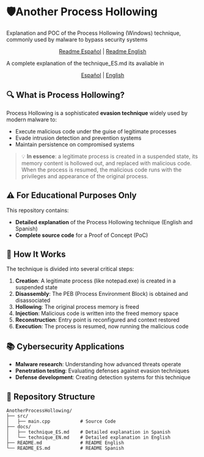 # 🛡Another Process Hollowing

Explanation and POC of the Process Hollowing (Windows) technique, commonly used by malware to bypass security systems
<p align="center">
  <a href="README_ES.md">Readme Español</a> |
  <a href="README.md">Readme English</a>
</p>

A complete explanation of the technique_ES.md its avaliable in <p align="center">
  <a href="docs/technique_ES.md">Español</a> |
  <a href="docs/technique_EN.md">English</a>
</p>

## 🔍 What is Process Hollowing?

Process Hollowing is a sophisticated **evasion technique** widely used by modern malware to:

- Execute malicious code under the guise of legitimate processes
- Evade intrusion detection and prevention systems
- Maintain persistence on compromised systems

> 💡 **In essence**: a legitimate process is created in a suspended state, its memory content is hollowed out, and replaced with malicious code. When the process is resumed, the malicious code runs with the privileges and appearance of the original process.

## ⚠️ For Educational Purposes Only

This repository contains:

- **Detailed explanation** of the Process Hollowing technique (English and Spanish)
- **Complete source code** for a Proof of Concept (PoC)

## 🔧 How It Works

The technique is divided into several critical steps:

1. **Creation**: A legitimate process (like notepad.exe) is created in a suspended state
2. **Disassembly**: The PEB (Process Environment Block) is obtained and disassociated
3. **Hollowing**: The original process memory is freed
4. **Injection**: Malicious code is written into the freed memory space
5. **Reconstruction**: Entry point is reconfigured and context restored
6. **Execution**: The process is resumed, now running the malicious code


## 📚 Cybersecurity Applications

- **Malware research**: Understanding how advanced threats operate
- **Penetration testing**: Evaluating defenses against evasion techniques
- **Defense development**: Creating detection systems for this technique

## 🧩 Repository Structure

```
AnotherProcessHollowing/
├── src/
│   ├── main.cpp           # Source Code
├── docs/                  
│   ├── technique_ES.md    # Detailed explanation in Spanish
│   └── technique_EN.md    # Detailed explanation in English
├── README.md              # README English
└── README_ES.md           # README Spanish
```
